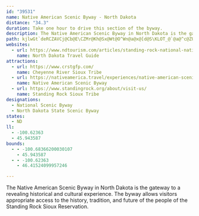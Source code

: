 ```yaml
---
id: "39531"
name: Native American Scenic Byway - North Dakota
distance: "34.3"
duration: Take one hour to drive this section of the byway.
description: The Native American Scenic Byway in North Dakota is the gateway to a revealing historical and cultural experience. The byway allows visitors appropriate access to the history, tradition, and future of the people of the Standing Rock Sioux Reservation.
path: kjlwGt`deRCZAVCj@Cb@E\CZMr@Kh@Sx@Wt@O^Wn@a@x@[d@S\KLOT_@`@a@^c@ZUL[Ta@Pg@Ne@LOBwx@FsYEyEDurGFqEJwEr@iE~A}DdC{AhA_BbB{BzC}AjCiWri@eEbHoD~EyEfFss@to@ubAb|@sFlEkbBl`AcCcCwCqBeC_AsA_@yCScaDDeMLmGf@aGdAqFjBoDzA_GbDkg@l\yKzG_D|AwDzA}GfBcFv@uIf@ssD?kOj@s}@lIaf@xEyQ~AiDN}DPoHJko@y@eFcAqDoAsBeAoBwAoDiD}@eAySyXsPgTmwA_lBoVs[uCgCqD_CmD}AcE_AaBOyBEm^CepHJm^?qBG_Fm@sEkAmDsAcCwA{EoD_B_B_EaF}AeCkFgGoBeBqBuAeE_CoDqAwCo@cEi@cCOmGFow@rIwDNgE?aHa@cIsAqD_Ak`Aq_@cG{AuC_@uCOsCBgFZoeA~OcHZ}DAcEQgD_@wDq@sGiBsDsAkj@wVqP}GeGuAoDe@aDSsFKqJAcsEQiWe@}SGc}BC}Gl@}DdAsDdByPnKiEjBmBd@iDZmBEwJuAsAEaBDaBTwAd@sFvC
websites:
  - url: https://www.ndtourism.com/articles/standing-rock-national-native-american-scenic-byway
    name: North Dakota Travel Guide
attractions:
  - url: https://www.crstgfp.com/
    name: Cheyenne River Sioux Tribe
  - url: https://nativeamerica.travel/experiences/native-american-scenic-byway
    name: Native American Scenic Byway
  - url: https://www.standingrock.org/about/visit-us/
    name: Standing Rock Sioux Tribe
designations:
  - National Scenic Byway
  - North Dakota State Scenic Byway
states:
  - ND
ll:
  - -100.62363
  - 45.943587
bounds:
  - - -100.68366200030107
    - 45.943587
  - - -100.62363
    - 46.41524099957246

---
```


The Native American Scenic Byway in North Dakota is the gateway to a revealing historical and cultural experience. The byway allows visitors appropriate access to the history, tradition, and future of the people of the Standing Rock Sioux Reservation.
